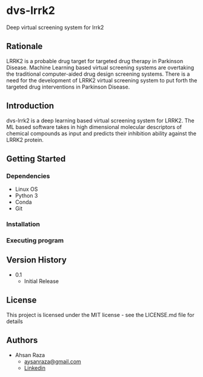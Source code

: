 # dvs-lrrk2
Deep virtual screening system for lrrk2
## Rationale
LRRK2 is a probable drug target for targeted drug therapy in Parkinson Disease. Machine Learning based virtual screening systems are overtaking the traditional computer-aided drug design screening systems. There is a need for the development of LRRK2 virtual screening system to put forth the targeted drug interventions in Parkinson Disease.
## Introduction
dvs-lrrk2 is a deep learning based virtual screening system for LRRK2. The ML based software takes in high dimensional molecular descriptors of chemical compounds as input and predicts their inhibition ability against the LRRK2 protein.
## Getting Started
### Dependencies
* Linux OS
* Python 3
* Conda 
* Git
### Installation
### Executing program
## Version History
* 0.1
  * Initial Release
## License
This project is licensed under the  MIT license - see the LICENSE.md file for details
## Authors
* Ahsan Raza
  * aysanraza@gmail.com
  * [Linkedin](https://www.linkedin.com/in/ahsan-raza-0510b1128/)

